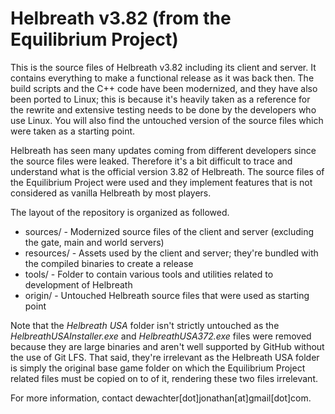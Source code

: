 # Helbreath v3.82 (from the Equilibrium Project)

This is the source files of Helbreath v3.82 including its client and server. It
contains everything to make a functional release as it was back then. The build
scripts and the C++ code have been modernized, and they have also been ported to
Linux; this is because it's heavily taken as a reference for the rewrite and
extensive testing needs to be done by the developers who use Linux. You will
also find the untouched version of the source files which were taken as a
starting point.

Helbreath has seen many updates coming from different developers since the
source files were leaked. Therefore it's a bit difficult to trace and understand
what is the official version 3.82 of Helbreath. The source files of the
Equilibrium Project were used and they implement features that is not considered
as vanilla Helbreath by most players.

The layout of the repository is organized as followed.

* sources/   - Modernized source files of the client and server (excluding the gate, main and world servers)
* resources/ - Assets used by the client and server; they're bundled with the compiled binaries to create a release
* tools/     - Folder to contain various tools and utilities related to development of Helbreath
* origin/    - Untouched Helbreath source files that were used as starting point

Note that the *Helbreath USA* folder isn't strictly untouched as the
*HelbreathUSAInstaller.exe* and *HelbreathUSA372.exe* files were removed because
they are large binaries and aren't well supported by GitHub without the use of
Git LFS. That said, they're irrelevant as the Helbreath USA folder is simply the
original base game folder on which the Equilibrium Project related files must be
copied on to of it, rendering these two files irrelevant.

For more information, contact dewachter[dot]jonathan[at]gmail[dot]com.
